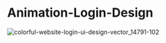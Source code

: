 # Animation-Login-Design

![colorful-website-login-ui-design-vector_14791-102](https://user-images.githubusercontent.com/61135648/90329874-c2a9e480-dfda-11ea-84fa-79af80a63bd8.jpg)
